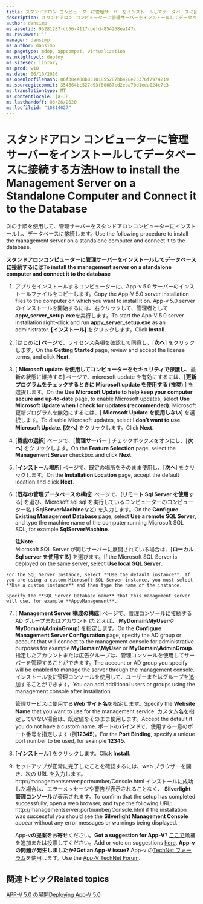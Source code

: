 ```yaml
---
title: スタンドアロン コンピューターに管理サーバーをインストールしてデータベースに接続する方法
description: スタンドアロン コンピューターに管理サーバーをインストールしてデータベースに接続する方法
author: dansimp
ms.assetid: 95281287-cb56-4117-befd-854268ea147c
ms.reviewer: ''
manager: dansimp
ms.author: dansimp
ms.pagetype: mdop, appcompat, virtualization
ms.mktglfcycl: deploy
ms.sitesec: library
ms.prod: w10
ms.date: 06/16/2016
ms.openlocfilehash: 86f384e88b85101855287bb428e75376f7974219
ms.sourcegitcommit: 354664bc527d93f80687cd2eba70d1eea024c7c3
ms.translationtype: MT
ms.contentlocale: ja-JP
ms.lasthandoff: 06/26/2020
ms.locfileid: "10814027"
---
```

# <span data-ttu-id="cd3b0-103">スタンドアロン コンピューターに管理サーバーをインストールしてデータベースに接続する方法</span><span class="sxs-lookup"><span data-stu-id="cd3b0-103">How to install the Management Server on a Standalone Computer and Connect it to the Database</span></span>


<span data-ttu-id="cd3b0-104">次の手順を使用して、管理サーバーをスタンドアロンコンピューターにインストールし、データベースに接続します。</span><span class="sxs-lookup"><span data-stu-id="cd3b0-104">Use the following procedure to install the management server on a standalone computer and connect it to the database.</span></span>

**<span data-ttu-id="cd3b0-105">スタンドアロンコンピューターに管理サーバーをインストールしてデータベースに接続するには</span><span class="sxs-lookup"><span data-stu-id="cd3b0-105">To install the management server on a standalone computer and connect it to the database</span></span>**

1.  <span data-ttu-id="cd3b0-106">アプリをインストールするコンピューターに、App-v 5.0 サーバーのインストールファイルをコピーします。</span><span class="sxs-lookup"><span data-stu-id="cd3b0-106">Copy the App-V 5.0 server installation files to the computer on which you want to install it on.</span></span> <span data-ttu-id="cd3b0-107">App-v 5.0 server のインストールを開始するには、右クリックして、管理者として**appv\_server\_setup.exe**を実行します。</span><span class="sxs-lookup"><span data-stu-id="cd3b0-107">To start the App-V 5.0 server installation right-click and run **appv\_server\_setup.exe** as an administrator.</span></span> <span data-ttu-id="cd3b0-108">**[インストール]** をクリックします。</span><span class="sxs-lookup"><span data-stu-id="cd3b0-108">Click **Install**.</span></span>

2.  <span data-ttu-id="cd3b0-109">[はじめ**に] ページで**、ライセンス条項を確認して同意し、[**次へ**] をクリックします。</span><span class="sxs-lookup"><span data-stu-id="cd3b0-109">On the **Getting Started** page, review and accept the license terms, and click **Next**.</span></span>

3.  <span data-ttu-id="cd3b0-110">[ **Microsoft update を使用してコンピューターをセキュリティで保護し**、最新の状態に維持する] ページで、microsoft update を有効にするには、[**更新プログラムをチェックするときに Microsoft update を使用する (推奨)** ] を選択します。</span><span class="sxs-lookup"><span data-stu-id="cd3b0-110">On the **Use Microsoft Update to help keep your computer secure and up-to-date** page, to enable Microsoft updates, select **Use Microsoft Update when I check for updates (recommended).**</span></span> <span data-ttu-id="cd3b0-111">Microsoft 更新プログラムを無効にするには、[ **Microsoft Update を使用しない**] を選択します。</span><span class="sxs-lookup"><span data-stu-id="cd3b0-111">To disable Microsoft updates, select **I don’t want to use Microsoft Update**.</span></span> <span data-ttu-id="cd3b0-112">**[次へ]** をクリックします。</span><span class="sxs-lookup"><span data-stu-id="cd3b0-112">Click **Next**.</span></span>

4.  <span data-ttu-id="cd3b0-113">[**機能の選択**] ページで、[**管理サーバー** ] チェックボックスをオンにし、[**次へ**] をクリックします。</span><span class="sxs-lookup"><span data-stu-id="cd3b0-113">On the **Feature Selection** page, select the **Management Server** checkbox and click **Next**.</span></span>

5.  <span data-ttu-id="cd3b0-114">[**インストール場所**] ページで、既定の場所をそのまま使用し、[**次へ**] をクリックします。</span><span class="sxs-lookup"><span data-stu-id="cd3b0-114">On the **Installation Location** page, accept the default location and click **Next**.</span></span>

6.  <span data-ttu-id="cd3b0-115">[**既存の管理データベースの構成**] ページで、[**リモート Sql Server を使用**する] を選び、Microsoft sql sql を実行しているコンピューターのコンピューター名 ( **SqlServerMachine**など) を入力します。</span><span class="sxs-lookup"><span data-stu-id="cd3b0-115">On the **Configure Existing Management Database** page, select **Use a remote SQL Server**, and type the machine name of the computer running Microsoft SQL SQL, for example **SqlServerMachine**.</span></span>

    **<span data-ttu-id="cd3b0-116">注</span><span class="sxs-lookup"><span data-stu-id="cd3b0-116">Note</span></span>**  
    <span data-ttu-id="cd3b0-117">Microsoft SQL Server が同じサーバーに展開されている場合は、[**ローカル Sql server を使用する**] を選びます。</span><span class="sxs-lookup"><span data-stu-id="cd3b0-117">If the Microsoft SQL Server is deployed on the same server, select **Use local SQL Server**.</span></span>



~~~
For the SQL Server Instance, select **Use the default instance**. If you are using a custom Microsoft SQL Server instance, you must select **Use a custom instance** and then type the name of the instance.

Specify the **SQL Server Database name** that this management server will use, for example **AppvManagement**.
~~~

7. <span data-ttu-id="cd3b0-118">[ **Management Server 構成の構成**] ページで、管理コンソールに接続する AD グループまたはアカウント (たとえば、 **MyDomain\\MyUser**や**MyDomain\\AdminGroup**) を指定します。</span><span class="sxs-lookup"><span data-stu-id="cd3b0-118">On the **Configure Management Server Configuration** page, specify the AD group or account that will connect to the management console for administrative purposes for example **MyDomain\\MyUser** or **MyDomain\\AdminGroup**.</span></span> <span data-ttu-id="cd3b0-119">指定したアカウントまたは広告グループは、管理コンソールを使用してサーバーを管理することができます。</span><span class="sxs-lookup"><span data-stu-id="cd3b0-119">The account or AD group you specify will be enabled to manage the server through the management console.</span></span> <span data-ttu-id="cd3b0-120">インストール後に管理コンソールを使用して、ユーザーまたはグループを追加することができます。</span><span class="sxs-lookup"><span data-stu-id="cd3b0-120">You can add additional users or groups using the management console after installation</span></span>

   <span data-ttu-id="cd3b0-121">管理サービスに使用する**Web サイト名**を指定します。</span><span class="sxs-lookup"><span data-stu-id="cd3b0-121">Specify the **Website Name** that you want to use for the management service.</span></span> <span data-ttu-id="cd3b0-122">カスタム名を指定していない場合は、既定値をそのまま使用します。</span><span class="sxs-lookup"><span data-stu-id="cd3b0-122">Accept the default if you do not have a custom name.</span></span> <span data-ttu-id="cd3b0-123">ポートの**バインド**で、使用する一意のポート番号を指定します (例**12345**)。</span><span class="sxs-lookup"><span data-stu-id="cd3b0-123">For the **Port Binding**, specify a unique port number to be used, for example **12345**.</span></span>

8. <span data-ttu-id="cd3b0-124">**[インストール]** をクリックします。</span><span class="sxs-lookup"><span data-stu-id="cd3b0-124">Click **Install**.</span></span>

9. <span data-ttu-id="cd3b0-125">セットアップが正常に完了したことを確認するには、web ブラウザーを開き、次の URL を入力します。 http://managementserver:portnumber/Console.html インストールに成功した場合は、エラーメッセージや警告が表示されることなく、 **Silverlight 管理コンソール**が表示されます。</span><span class="sxs-lookup"><span data-stu-id="cd3b0-125">To confirm that the setup has completed successfully, open a web browser, and type the following URL: http://managementserver:portnumber/Console.html if the installation was successful you should see the **Silverlight Management Console** appear without any error messages or warnings being displayed.</span></span>

   <span data-ttu-id="cd3b0-126">App-v**の提案をお寄せ**ください。</span><span class="sxs-lookup"><span data-stu-id="cd3b0-126">**Got a suggestion for App-V**?</span></span> <span data-ttu-id="cd3b0-127">[ここで](http://appv.uservoice.com/forums/280448-microsoft-application-virtualization)候補を追加または投票してください。</span><span class="sxs-lookup"><span data-stu-id="cd3b0-127">Add or vote on suggestions [here](http://appv.uservoice.com/forums/280448-microsoft-application-virtualization).</span></span> **<span data-ttu-id="cd3b0-128">App-v の問題が発生しましたか?</span><span class="sxs-lookup"><span data-stu-id="cd3b0-128">Got an App-V issue?</span></span>** <span data-ttu-id="cd3b0-129">App-v の[TechNet フォーラム](https://social.technet.microsoft.com/Forums/home?forum=mdopappv)を使用します。</span><span class="sxs-lookup"><span data-stu-id="cd3b0-129">Use the [App-V TechNet Forum](https://social.technet.microsoft.com/Forums/home?forum=mdopappv).</span></span>

## <span data-ttu-id="cd3b0-130">関連トピック</span><span class="sxs-lookup"><span data-stu-id="cd3b0-130">Related topics</span></span>


[<span data-ttu-id="cd3b0-131">APP-V 5.0 の展開</span><span class="sxs-lookup"><span data-stu-id="cd3b0-131">Deploying App-V 5.0</span></span>](deploying-app-v-50.md)









